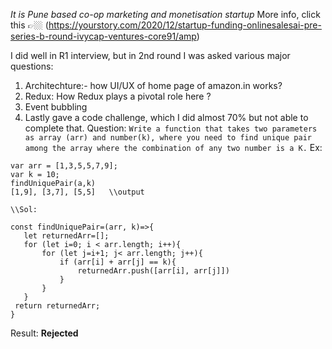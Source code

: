 *It is Pune based co-op marketing and monetisation startup*
More info, click this 👉🏼 (https://yourstory.com/2020/12/startup-funding-onlinesalesai-pre-series-b-round-ivycap-ventures-core91/amp)

I did well in R1 interview, but in 2nd round I was asked various major questions:
1. Architechture:- how UI/UX of home page of amazon.in works?
2. Redux: How Redux plays a pivotal role here ?
3. Event bubbling
4. Lastly gave a code challenge, which I did almost 70% but not able to complete that.
  Question:
 `Write a function that takes two parameters as array (arr) and number(k), where you need to find unique pair among the array where the combination of any two number is a K.`
 Ex: 
 ```
 var arr = [1,3,5,5,7,9];
 var k = 10;
findUniquePair(a,k)  
[1,9], [3,7], [5,5]   \\output

\\Sol:

const findUniquePair=(arr, k)=>{
	let returnedArr=[];
	for (let i=0; i < arr.length; i++){
		for (let j=i+1; j< arr.length; j++){
			if (arr[i] + arr[j] == k){
				returnedArr.push([arr[i], arr[j]])
			}
		}
	}
  return returnedArr;
} 
```

Result: **Rejected**
